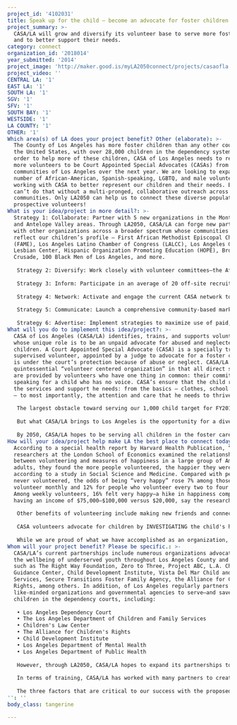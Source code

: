 ```yaml
---
project_id: '4102031'
title: Speak up for the child – become an advocate for foster children in need!
project_summary: >-
  CASA/LA will grow and diversify its volunteer base to serve more foster youth
  and to better support their needs.
category: connect
organization_id: '2018014'
year_submitted: '2014'
project_image: 'http://maker.good.is/myLA2050connect/projects/casaofla.html'
project_video: ''
CENTRAL LA: '1'
EAST LA: '1'
SOUTH LA: '1'
SGV: '1'
SFV: '1'
SOUTH BAY: '1'
WESTSIDE: '1'
LA COUNTY: '1'
OTHER: '1'
Which area(s) of LA does your project benefit? Other (elaborate): >-
  The County of Los Angeles has more foster children than any other county in
  the United States, with over 28,000 children in the dependency system. In
  order to help more of these children, CASA of Los Angeles needs to recruit 200
  more volunteers to be Court Appointed Special Advocates (CASAs) from all
  communities of Los Angeles over the next year. We are looking to expand the
  number of African-American, Spanish-speaking, LGBTQ, and male volunteers
  working with CASA to better represent our children and their needs. But we
  can’t do that without a multi-pronged, collaborative outreach across multiple
  communities. Only LA2050 can help us to connect these diverse populations and
  prospective volunteers!
What is your idea/project in more detail?: >-
  Strategy 1: Collaborate: Partner with 5 new organizations in the Monterey Park
  and Antelope Valley areas. Through LA2050, CASA/LA can forge new partnerships
  with other organizations across a broader spectrum whose communities best
  reflect our children’s profile – First African Methodist Episcopal Church
  (FAME), Los Angeles Latino Chamber of Congress (LALCC), Los Angeles Gay and
  Lesbian Center, Hispanic Organization Promoting Education (HOPE), Brotherhood
  Crusade, 100 Black Men of Los Angeles, and more. 
   
   Strategy 2: Diversify: Work closely with volunteer committees—the African-American CASAs of Los Angeles, Latino Committee, Quarterback Club (committee for men)—to expand recruitment and retention of diverse volunteers. 38% of the children CASA/LA serves are African-American and 12% of CASAs are African-American; 35% of youth and 10% of CASAs are Latino; and 52% of youth and 15% of CASAs are male. Amongst foster care youth in general, 8-10% are reported to identify as gay, lesbian, bi-sexual, transgender, or queer. 
   
   Strategy 3: Inform: Participate in an average of 20 off-site recruitment events and produce 4 information sessions monthly. The Community Outreach Department will participate either via speaking engagements, formal presentations, and/or hosting a CASA/LA information booth at a series of off-site community events held at colleges, neighborhood associations, churches, partner agencies, and courthouses throughout Los Angeles County. 
   
   Strategy 4: Network: Activate and engage the current CASA network to encourage outreach to their networks. Because word-of-mouth outreach generated by CASAs has been one of the most effective recruitment tools, the Community Outreach Department is formalizing this approach by performing outreach to CASAs directly via letters and follow-up calls. 
   
   Strategy 5: Communicate: Launch a comprehensive community-based marketing campaign in diverse neighborhoods throughout Los Angeles County. CASA/LA will embark on a marketing campaign through community newsletters and newspapers; community-based events; flyers that speak to targeted communities and flyer neighborhoods; and social media posts and advertising in specific neighborhoods throughout LA. 
   
   Strategy 6: Advertise: Implement strategies to maximize use of paid, earned, and donated media. The Community Outreach and Development and Communications teams will implement a full-scale print, broadcast, online, social, and direct media and advertising campaign.
What will you do to implement this idea/project?: >-
  CASA of Los Angeles (CASA/LA) identifies, trains, and supports volunteers,
  whose unique role is to be an unpaid advocate for abused and neglected foster
  children. A Court Appointed Special Advocate (CASA) is a specially trained and
  supervised volunteer, appointed by a judge to advocate for a foster child who
  is under the court’s protection because of abuse or neglect. CASA/LA is the
  quintessential “volunteer centered organization” in that all direct services
  are provided by volunteers who have one thing in common: their commitment to
  speaking for a child who has no voice. CASA’s ensure that the child receives
  the services and support he needs: from the basics – clothes, school supplies
  – to most importantly, the attention and care that he needs to thrive.
   
   The largest obstacle toward serving our 1,000 child target for FY2015 is the lack of volunteers. For the first time ever, we currently have almost 500 active volunteers, and our child/volunteer ratio is 1.7. We’ve already increased the number of children we serve annually from 570 to 830 in the past three years. To reach our goal in the next year, we will need to recruit, train, and deploy at least 200 new volunteers, 50 more than fiscal year 2014. CASA/LA will need to go to an entirely different level of volunteer recruitment in order to meet our ambitious goals. 
   
   But what CASA/LA brings to Los Angeles is the opportunity for a diverse set of volunteers to help LA’s most vulnerable youth have a voice. Not only will our diversity campaign connect these varied populations to the youth but we will be connecting them to each other, creating a family of CASAs who come different backgrounds, ethnicities, communities, social strata, and belief systems to engage in a common goal: creating a healthy and productive future for LA’s most vulnerable children.
   
   By 2050, CASA/LA hopes to be serving all children in the foster care system, but we can’t do that without starting to increase our number of volunteers today. Volunteers who will be trained in the legal, social, emotional, and educational needs of the child, and for whom this introduction to the foster care system might just be the first step towards becoming foster care parents themselves. CASA/LA will not only recruit this incredible group of Angeleno volunteers, they will also provide the training they need to become the best advocates possible for foster care youth.
How will your idea/project help make LA the best place to connect today? In LA2050?: >-
  According to a special health report by Harvard Health Publication, “When
  researchers at the London School of Economics examined the relationship
  between volunteering and measures of happiness in a large group of American
  adults, they found the more people volunteered, the happier they were,
  according to a study in Social Science and Medicine. Compared with people who
  never volunteered, the odds of being “very happy” rose 7% among those who
  volunteer monthly and 12% for people who volunteer every two to four weeks.
  Among weekly volunteers, 16% felt very happy—a hike in happiness comparable to
  having an income of $75,000–$100,000 versus $20,000, say the researchers.”
   
   Other benefits of volunteering include making new friends and connections, increasing confidence, decreasing depression, and aiding in physical health. But those are just the benefits for our volunteers. For children in the foster care system, CASA volunteers help perform miracles for those who need them the most--children who have no safe and committed adults in their lives--and help them become self-sufficient and responsible young men and women. In FY2014, 492 volunteers provided over 160,000 hours of service to 830 children in LA County. Through LA2050, CASA intends to increase that number to 700 volunteers and 1,000 children, and then 2,800 children, 10% of those in the dependency system, within the next several years. 
   
   CASA volunteers advocate for children by INVESTIGATING the child's home life, and identifying educational, physical and mental health challenges; REPORTING all that they have learned about the child's home and school life and RECOMMENDING to the judge how they may help the child live his best life; and ADVOCATING for the child until he is placed in a stable and permanent home with loving parents or guardians.
   
   While we are proud of what we have accomplished as an organization, we believe our most significant accomplishments happen every day in the work of our volunteers—when an overlooked opportunity is found, a service is secured, a child learns that she is valued, or an adult connection is made that helps to keep a child safe and offers him an opportunity to succeed in life.
Whom will your project benefit? Please be specific.: >-
  CASA/LA’s current partnerships include numerous organizations advocating for
  the wellbeing of underserved youth throughout Los Angeles County and beyond,
  such as The Right Way Foundation, Zero to Three, Project ABC, L.A. Child
  Guidance Center, Child Development Institute, Vista Del Mar Child and Family
  Services, Secure Transitions Foster Family Agency, the Alliance for Children’s
  Rights, among others. In addition, of Los Angeles regularly partners with
  like-minded organizations and governmental agencies to serve—and save—more
  children in the dependency courts, including:
   
   • Los Angeles Dependency Court
   • The Los Angeles Department of Children and Family Services
   • Children's Law Center
   • The Alliance for Children's Rights
   • Child Development Institute
   • Los Angeles Department of Mental Health
   • Los Angeles Department of Public Health
   
   However, through LA2050, CASA/LA hopes to expand its partnerships to include groups which work with specific diverse populations, like First African Methodist Episcopal Church (FAME), the Los Angeles Latino Chamber of Congress (LALCC), the Los Angeles Gay and Lesbian Center, Hispanic Organization Promoting Education (HOPE), Brotherhood Crusade, and 100 Black Men of Los Angeles. Through this project, CASA hopes to begin outreach to these specific communities and their respective organizations to find new and creative ways to collaborate and to connect community members as CASA volunteers. 
   
   In terms of training, CASA/LA has worked with many partners to create stronger training programs for our volunteers, collaborating with Alliance for Children's Rights (a year-long continuing education series likely to be repeated), Public Counsel, Children of the Night, Child Development Institute, DCFS, Children's Law Center, Family Focus Resource Center, KidSave International, USA TIES for Families, and the Human Rights Commission (on an LGBTQ training) to create appropriate, productive training sessions for our CASAs. We would like to continue to expand those training initiatives to include more partners of diversity to help better prepare and support CASAs and the children and youth they serve.
   
   The three factors that are critical to our success with the proposed partnerships are legitimate outreach to the partner’s community, instructive and authentic collaboration between CASA and the partner organization, and informed engagement with our training programs.
'': ''
body_class: tangerine

---
```

